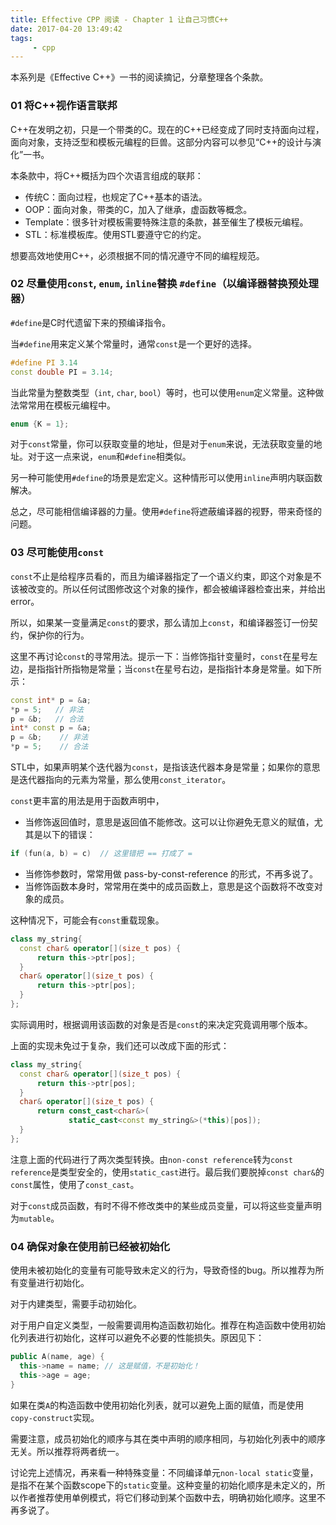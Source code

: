 ```yaml
---
title: Effective CPP 阅读 - Chapter 1 让自己习惯C++
date: 2017-04-20 13:49:42
tags:
     - cpp
---
```

本系列是《Effective C++》一书的阅读摘记，分章整理各个条款。
<!-- more-->

### 01 将C++视作语言联邦
C++在发明之初，只是一个带类的C。现在的C++已经变成了同时支持面向过程，面向对象，支持泛型和模板元编程的巨兽。这部分内容可以参见“C++的设计与演化”一书。

本条款中，将C++概括为四个次语言组成的联邦：
- 传统C：面向过程，也规定了C++基本的语法。
- OOP：面向对象，带类的C，加入了继承，虚函数等概念。
- Template：很多针对模板需要特殊注意的条款，甚至催生了模板元编程。
- STL：标准模板库。使用STL要遵守它的约定。

想要高效地使用C++，必须根据不同的情况遵守不同的编程规范。

### 02 尽量使用`const`, `enum`, `inline`替换 `#define`（以编译器替换预处理器）

`#define`是C时代遗留下来的预编译指令。

当`#define`用来定义某个常量时，通常`const`是一个更好的选择。

``` cpp
#define PI 3.14
const double PI = 3.14;
```
当此常量为整数类型（`int`, `char`, `bool`）等时，也可以使用`enum`定义常量。这种做法常常用在模板元编程中。

``` cpp
enum {K = 1};
```
对于`const`常量，你可以获取变量的地址，但是对于`enum`来说，无法获取变量的地址。对于这一点来说，`enum`和`#define`相类似。

另一种可能使用`#define`的场景是宏定义。这种情形可以使用`inline`声明内联函数解决。

总之，尽可能相信编译器的力量。使用`#define`将遮蔽编译器的视野，带来奇怪的问题。

### 03 尽可能使用`const`
`const`不止是给程序员看的，而且为编译器指定了一个语义约束，即这个对象是不该被改变的。所以任何试图修改这个对象的操作，都会被编译器检查出来，并给出error。

所以，如果某一变量满足`const`的要求，那么请加上`const`，和编译器签订一份契约，保护你的行为。

这里不再讨论`const`的寻常用法。提示一下：当修饰指针变量时，`const`在星号左边，是指指针所指物是常量；当`const`在星号右边，是指指针本身是常量。如下所示：

``` cpp
const int* p = &a;
*p = 5;   // 非法
p = &b;   // 合法
int* const p = &a;
p = &b;    // 非法
*p = 5;    // 合法
```

STL中，如果声明某个迭代器为`const`，是指该迭代器本身是常量；如果你的意思是迭代器指向的元素为常量，那么使用`const_iterator`。

`const`更丰富的用法是用于函数声明中，

- 当修饰返回值时，意思是返回值不能修改。这可以让你避免无意义的赋值，尤其是以下的错误：

``` cpp
if (fun(a, b) = c)  // 这里错把 == 打成了 =
```

- 当修饰参数时，常常用做 pass-by-const-reference 的形式，不再多说了。
- 当修饰函数本身时，常常用在类中的成员函数上，意思是这个函数将不改变对象的成员。

这种情况下，可能会有`const`重载现象。

``` cpp
class my_string{
  const char& operator[](size_t pos) {
	  return this->ptr[pos];
  }
  char& operator[](size_t pos) {
	  return this->ptr[pos];
  }
};
```

实际调用时，根据调用该函数的对象是否是`const`的来决定究竟调用哪个版本。

上面的实现未免过于复杂，我们还可以改成下面的形式：

``` cpp
class my_string{
  const char& operator[](size_t pos) {
	  return this->ptr[pos];
  }
  char& operator[](size_t pos) {
	  return const_cast<char&>(
	         static_cast<const my_string&>(*this)[pos]);
  }
};
```

注意上面的代码进行了两次类型转换。由`non-const reference`转为`const reference`是类型安全的，使用`static_cast`进行。最后我们要脱掉`const char&`的`const`属性，使用了`const_cast`。

对于`const`成员函数，有时不得不修改类中的某些成员变量，可以将这些变量声明为`mutable`。

### 04 确保对象在使用前已经被初始化

使用未被初始化的变量有可能导致未定义的行为，导致奇怪的bug。所以推荐为所有变量进行初始化。

对于内建类型，需要手动初始化。

对于用户自定义类型，一般需要调用构造函数初始化。推荐在构造函数中使用初始化列表进行初始化，这样可以避免不必要的性能损失。原因见下：

``` cpp
public A(name, age) {
  this->name = name; // 这是赋值，不是初始化！
  this->age = age;
}
```

如果在类`A`的构造函数中使用初始化列表，就可以避免上面的赋值，而是使用`copy-construct`实现。

需要注意，成员初始化的顺序与其在类中声明的顺序相同，与初始化列表中的顺序无关。所以推荐将两者统一。

讨论完上述情况，再来看一种特殊变量：不同编译单元`non-local static`变量，是指不在某个函数scope下的`static`变量。这种变量的初始化顺序是未定义的，所以作者推荐使用单例模式，将它们移动到某个函数中去，明确初始化顺序。这里不再多说了。
